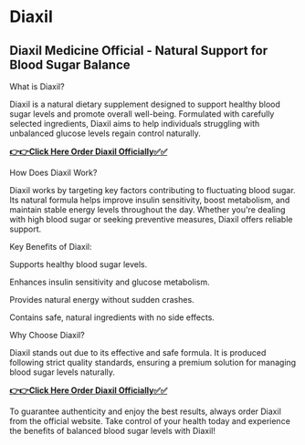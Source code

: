 # Diaxil

## Diaxil Medicine Official - Natural Support for Blood Sugar Balance

What is Diaxil?

Diaxil is a natural dietary supplement designed to support healthy blood sugar levels and promote overall well-being. Formulated with carefully selected ingredients, Diaxil aims to help individuals struggling with unbalanced glucose levels regain control naturally.

[**👉👉Click Here Order Diaxil Officially✅✅**](https://sites.google.com/view/diaxil-medicine-offical/home)

How Does Diaxil Work?

Diaxil works by targeting key factors contributing to fluctuating blood sugar. Its natural formula helps improve insulin sensitivity, boost metabolism, and maintain stable energy levels throughout the day. Whether you're dealing with high blood sugar or seeking preventive measures, Diaxil offers reliable support.

Key Benefits of Diaxil:

Supports healthy blood sugar levels.

Enhances insulin sensitivity and glucose metabolism.

Provides natural energy without sudden crashes.

Contains safe, natural ingredients with no side effects.

Why Choose Diaxil?

Diaxil stands out due to its effective and safe formula. It is produced following strict quality standards, ensuring a premium solution for managing blood sugar levels naturally.

[**👉👉Click Here Order Diaxil Officially✅✅**](https://sites.google.com/view/diaxil-medicine-offical/home)

To guarantee authenticity and enjoy the best results, always order Diaxil from the official website. Take control of your health today and experience the benefits of balanced blood sugar levels with Diaxil!
